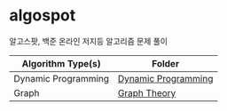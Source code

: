 # algospot

알고스팟, 백준 온라인 저지등 알고리즘 문제 풀이

Algorithm Type(s) | Folder
---|-------------
Dynamic Programming | [Dynamic Programming](DP)
Graph | [Graph Theory](GRAPH)
